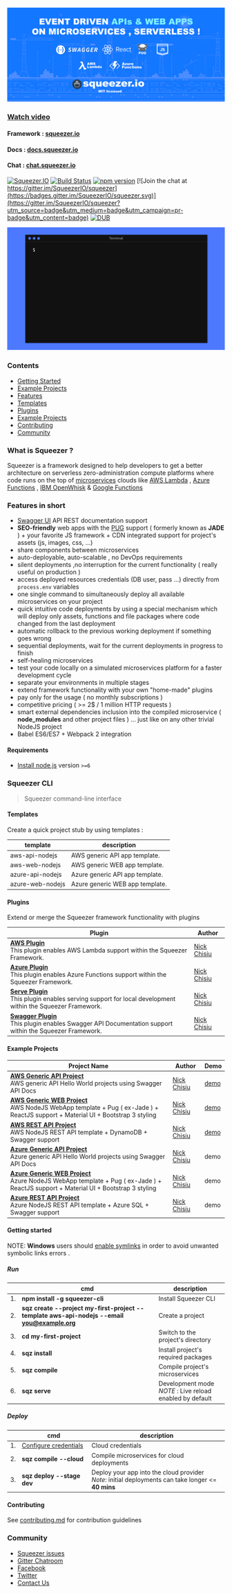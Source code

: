 ![Squeezer Intro](docs/gitbook/images/introduction.png)

### [Watch video](https://www.youtube.com/watch?v=DfRnJOZvtJg&t=3s)

#### Framework : [squeezer.io](https://squeezer.io)
#### Docs : [docs.squeezer.io](https://docs.squeezer.io)
#### Chat : [chat.squeezer.io](http://chat.squeezer.io)

[![Squeezer.IO](https://cdn.rawgit.com/SqueezerIO/squeezer/9a010c35/docs/gitbook/images/badge.svg)](https://Squeezer.IO)
[![Build Status](https://travis-ci.org/SqueezerIO/squeezer.svg?branch=master)](https://travis-ci.org/SqueezerIO/squeezer)
[![npm version](https://badge.fury.io/js/squeezer-cli.svg)](https://badge.fury.io/js/squeezer-cli)
[![Join the chat at https://gitter.im/SqueezerIO/squeezer](https://badges.gitter.im/SqueezerIO/squeezer.svg)](https://gitter.im/SqueezerIO/squeezer?utm_source=badge&utm_medium=badge&utm_campaign=pr-badge&utm_content=badge)
[![DUB](https://img.shields.io/dub/l/vibe-d.svg)]()

![Quick Getting Started](docs/gitbook/images/getting-started-tutorial-quick.gif)

### Contents

* [Getting Started](#getting-started)
* [Example Projects](#example-projects)
* [Features](#features)
* [Templates](#templates)
* [Plugins](#plugins)
* [Example Projects](#example-projects)
* [Contributing](#contributing)
* [Community](#community)

### What is Squeezer ?

Squeezer is a framework designed to help  developers to get a better architecture on serverless
zero-administration compute platforms where code runs on the top of
[microservices](https://en.wikipedia.org/wiki/Microservices) clouds like
[AWS Lambda](https://aws.amazon.com/documentation/lambda/) , [Azure Functions](https://azure.microsoft.com/en-us/services/functions/) , [IBM OpenWhisk](https://developer.ibm.com/openwhisk/) & [Google Functions](https://cloud.google.com/functions/)

### <a name="features"></a>Features in short

- [Swagger UI](http://swagger.io/) API REST  documentation support
- **SEO-friendly** web apps with the [PUG](https://pugjs.org/) support ( formerly known as **JADE** ) + your favorite JS framework + CDN integrated support for project's assets (js, images, css, ...)
- share components between microservices
- auto-deployable, auto-scalable , no DevOps requirements
- silent deployments ,no interruption for the current functionality ( really useful on production )
- access deployed resources credentials (DB user, pass ...) directly from `process.env` variables  
- one single command to simultaneously deploy all available microservices on your project
- quick intuitive code deployments by using a special mechanism which will deploy only assets, functions and file packages
where code changed from the last deployment
- automatic rollback to the previous working deployment if something goes wrong
- sequential deployments, wait for the current deployments in progress to finish
- self-healing microservices
- test your code locally on a simulated microservices platform for a faster development cycle
- separate your environments in multiple stages
- extend framework functionality with your own "home-made" plugins
- pay only for the usage ( no monthly subscriptions )
- competitive pricing (  >= 2$ / 1 million HTTP requests )
- smart external dependencies inclusion into the compiled microservice ( **node_modules** and other project files ) ... just
like on any other trivial NodeJS project
- Babel ES6/ES7 + Webpack 2 integration

#### Requirements

- [Install node.js](http://nodejs.org/) version `>=6`

### Squeezer CLI

> Squeezer command-line interface

#### <a name="templates"></a>Templates

Create a quick project stub by using templates :

| template | description |
|-----|--------------|
|aws-api-nodejs | AWS generic API app template. |
|aws-web-nodejs | AWS generic WEB app template. |
|azure-api-nodejs | Azure generic API app template. |
|azure-web-nodejs | Azure generic WEB app template. |

#### <a name="plugins"></a>Plugins

Extend or merge the Squeezer framework functionality with plugins

| Plugin | Author |
|-----|--------------|
|**[AWS Plugin](https://github.com/SqueezerIO/squeezer-aws)** <br/> This plugin enables AWS Lambda support within the Squeezer Framework. | [Nick Chisiu](https://github.com/nickchisiu) |
|**[Azure Plugin](https://github.com/SqueezerIO/squeezer-azure)** <br/> This plugin enables Azure Functions support within the Squeezer Framework. | [Nick Chisiu](https://github.com/nickchisiu) |
|**[Serve Plugin](https://github.com/SqueezerIO/squeezer-serve)** <br/> This plugin enables serving support for local development within the Squeezer Framework. | [Nick Chisiu](https://github.com/nickchisiu) |
|**[Swagger Plugin](https://github.com/SqueezerIO/squeezer-swagger)** <br/> This plugin enables Swagger API Documentation support within the Squeezer Framework. | [Nick Chisiu](https://github.com/nickchisiu) |

#### <a name="example-projects"></a>Example Projects

| Project Name | Author | Demo |
|-------------|------|---------|
| **[AWS Generic API Project](https://github.com/SqueezerIO/example-projects/aws-api-nodejs)** <br/> AWS generic API Hello World projects using Swagger API Docs | [Nick Chisiu](https://github.com/nickchisiu) | [demo](https://s3.amazonaws.com/awsapinodejs-dev-squeezerdeploymentbucket-249nnrc1a8l7/swagger-ui/index.html) |
| **[AWS Generic WEB Project](https://github.com/SqueezerIO/example-projects/aws-web-nodejs)** <br/> AWS NodeJS WebApp template + Pug ( ex-Jade ) + ReactJS support + Material UI + Bootstrap 3 styling | [Nick Chisiu](https://github.com/nickchisiu) | [demo](https://s5j7ln2u4l.execute-api.us-east-1.amazonaws.com/dev) |
| **[AWS REST API Project](https://github.com/SqueezerIO/example-projects/aws-api-nodejs-rest)** <br/> AWS NodeJS REST API template + DynamoDB + Swagger support | [Nick Chisiu](https://github.com/nickchisiu) | [demo](https://s3.amazonaws.com/awsapinodejsrest-dev-squeezerdeploymentbucket-fnurwkb8urep/swagger-ui/index.html) |
| **[Azure Generic API Project](https://github.com/SqueezerIO/example-projects/azure-api-nodejs)** <br/> Azure generic API Hello World projects using Swagger API Docs | [Nick Chisiu](https://github.com/nickchisiu) | demo |
| **[Azure Generic WEB Project](https://github.com/SqueezerIO/example-projects/azure-web-nodejs)** <br/> Azure NodeJS WebApp template + Pug ( ex-Jade ) + ReactJS support + Material UI + Bootstrap 3 styling | [Nick Chisiu](https://github.com/nickchisiu) | demo |
| **[Azure REST API Project](https://github.com/SqueezerIO/example-projects/azure-api-nodejs-rest)** <br/> Azure NodeJS REST API template + Azure SQL + Swagger support | [Nick Chisiu](https://github.com/nickchisiu) | demo |


#### <a name="getting-started"></a>Getting started

NOTE: **Windows** users should [enable symlinks](http://answers.perforce.com/articles/KB/3472/?q=enabling&l=en_US&fs=Search&pn=1) in order to avoid unwanted symbolic links errors .

##### Run

|    | cmd | description  |
|----|-----|--------------|
| 1. | **npm install -g squeezer-cli**  |  Install Squeezer CLI |
| 2. | **sqz create --project my-first-project --template aws-api-nodejs --email you@example.org**  |  Create a project |
| 3. | **cd my-first-project**  |  Switch to the project's directory |
| 4. | **sqz install**  |  Install project's required packages |
| 5. | **sqz compile**  |  Compile project's microservices |
| 6. | **sqz serve**  |  Development mode<br>*NOTE* : Live reload enabled by default |

##### Deploy

|    | cmd | description  |
|----|-----|--------------|
| 1. | [Configure credentials](https://docs.squeezer.io/clouds/aws/credentials.html)  |  Cloud credentials |
| 2. | **sqz compile --cloud**  |  Compile microservices for cloud deployments |
| 3. | **sqz deploy --stage dev**  | Deploy your app into the cloud provider<br>*Note*: initial deployments can take longer <= **40 mins** |


#### <a name="contributing"></a>Contributing

See [contributing.md](CONTRIBUTING.md) for contribution guidelines

### <a name="community"></a>Community

* [Squeezer issues](https://github.com/SqueezerIO/squeezer/issues)
* [Gitter Chatroom](http://chat.squeezer.io/)
* [Facebook](https://www.facebook.com/Squeezer.IO/)
* [Twitter](https://twitter.com/SqueezerIO)
* [Contact Us](mailto:nick@squeezer.io)
